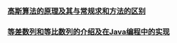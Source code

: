 ### [高斯算法的原理及其与常规求和方法的区别](article/3074980826.md)

### [等差数列和等比数列的介绍及在Java编程中的实现](article/4144527851.md)